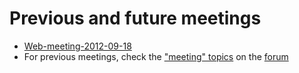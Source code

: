 # Previous and future meetings

* [Web-meeting-2012-09-18](Web-meeting-2012-09-18)
* For previous meetings, check the ["meeting" topics](https://groups.google.com/forum/?fromgroups=#!tags/eiffel-web-framework/meeting) on the [forum](http://groups.google.com/group/eiffel-web-framework)
